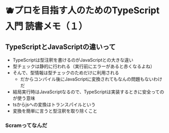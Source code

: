 # 🫐プロを目指す人のためのTypeScript入門 読書メモ（１）

## TypeScriptとJavaScriptの違いって

- TypeScriptは型注釈を書けるのがJavaScriptとの大きな違い
- 型チェックは静的に行われる（実行前にエラーがあると赤くなるよね）
- そんで、型情報は型チェックのためだけに利用される
  - だからコンパイル後にJavaScriptに変換されてもなんの問題もないわけだ
- 結局実行時はJavaScriptなるので、TypeScriptは実装するときに安全ってのが使う意味
- tsからjsへの変換はトランスパイルという
- 変換を簡単に言うと型注釈を取り除くこと


### Scramってなんだ
